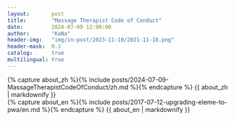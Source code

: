 ```yaml
---
layout:       post
title:        "Massage Therapist Code of Conduct"
date:         2024-07-09 12:00:00
author:       "KaNa"
header-img:   "img/in-post/2023-11-10/2021-11-18.png"
header-mask:  0.3
catalog:      true
multilingual: true
---
```


<!-- Chinese Version -->
<div class="zh post-container">
    {% capture about_zh %}{% include posts/2024-07-09-MassageTherapistCodeOfConduct/zh.md %}{% endcapture %}
    {{ about_zh | markdownify }}
</div>

<!-- English Version -->
<div class="en post-container">
    {% capture about_en %}{% include posts/2017-07-12-upgrading-eleme-to-pwa/en.md %}{% endcapture %}
    {{ about_en | markdownify }}
</div>

